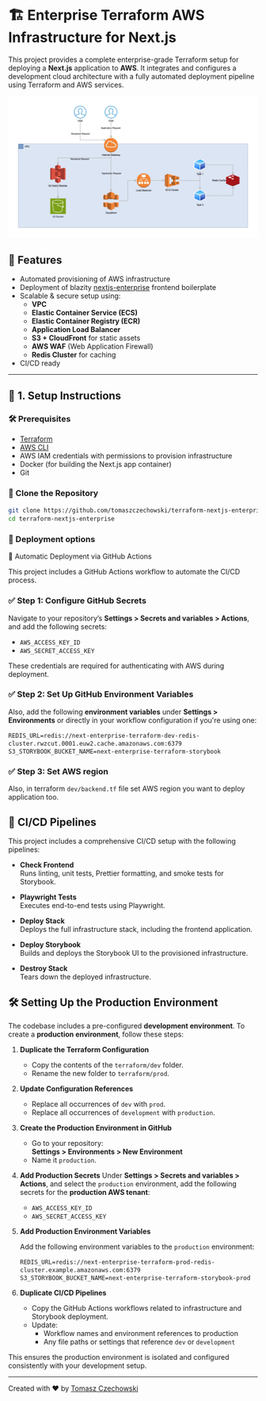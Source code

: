 # 🏗️ Enterprise Terraform AWS Infrastructure for Next.js 

This project provides a complete enterprise-grade Terraform setup for deploying a **Next.js** application to **AWS**. It integrates and configures a development cloud architecture with a fully automated deployment pipeline using Terraform and AWS services.

![Architecture](arch-diagram.webp)

## 🚀 Features

- Automated provisioning of AWS infrastructure
- Deployment of blazity [nextjs-enterprise](https://github.com/Blazity/next-enterprise) frontend boilerplate
- Scalable & secure setup using:
  - **VPC**
  - **Elastic Container Service (ECS)**
  - **Elastic Container Registry (ECR)**
  - **Application Load Balancer**
  - **S3 + CloudFront** for static assets
  - **AWS WAF** (Web Application Firewall)
  - **Redis Cluster** for caching
- CI/CD ready

---

## 🔧 1. Setup Instructions

### 🛠️ Prerequisites

- [Terraform](https://www.terraform.io/downloads)
- [AWS CLI](https://docs.aws.amazon.com/cli/latest/userguide/install-cliv2.html)
- AWS IAM credentials with permissions to provision infrastructure
- Docker (for building the Next.js app container)
- Git

### 📁 Clone the Repository

```bash
git clone https://github.com/tomaszczechowski/terraform-nextjs-enterprise.git
cd terraform-nextjs-enterprise
```

### 🚀 Deployment options

🤖 Automatic Deployment via GitHub Actions

This project includes a GitHub Actions workflow to automate the CI/CD process.

### ✅ Step 1: Configure GitHub Secrets

Navigate to your repository’s **Settings > Secrets and variables > Actions**, and add the following secrets:

- `AWS_ACCESS_KEY_ID`
- `AWS_SECRET_ACCESS_KEY`

These credentials are required for authenticating with AWS during deployment.

### ✅ Step 2: Set Up GitHub Environment Variables

Also, add the following **environment variables** under **Settings > Environments** or directly in your workflow configuration if you're using one:

```env
REDIS_URL=redis://next-enterprise-terraform-dev-redis-cluster.rwzcut.0001.euw2.cache.amazonaws.com:6379
S3_STORYBOOK_BUCKET_NAME=next-enterprise-terraform-storybook
```

### ✅ Step 3: Set AWS region

Also, in terraform `dev/backend.tf` file set AWS region you want to deploy application too.


## 🚀 CI/CD Pipelines

This project includes a comprehensive CI/CD setup with the following pipelines:

- **Check Frontend**  
  Runs linting, unit tests, Prettier formatting, and smoke tests for Storybook.

- **Playwright Tests**  
  Executes end-to-end tests using Playwright.

- **Deploy Stack**  
  Deploys the full infrastructure stack, including the frontend application.

- **Deploy Storybook**  
  Builds and deploys the Storybook UI to the provisioned infrastructure.

- **Destroy Stack**  
  Tears down the deployed infrastructure.

## 🛠️ Setting Up the Production Environment

The codebase includes a pre-configured **development environment**. To create a **production environment**, follow these steps:

1. **Duplicate the Terraform Configuration**
   - Copy the contents of the `terraform/dev` folder.
   - Rename the new folder to `terraform/prod`.

2. **Update Configuration References**
   - Replace all occurrences of `dev` with `prod`.
   - Replace all occurrences of `development` with `production`.

3. **Create the Production Environment in GitHub**
   - Go to your repository:  
     **Settings > Environments > New Environment**
   - Name it `production`.

4. **Add Production Secrets**
   Under **Settings > Secrets and variables > Actions**, and select the `production` environment, add the following secrets for the **production AWS tenant**:

   - `AWS_ACCESS_KEY_ID`
   - `AWS_SECRET_ACCESS_KEY`

5. **Add Production Environment Variables**

   Add the following environment variables to the `production` environment:

   ```env
   REDIS_URL=redis://next-enterprise-terraform-prod-redis-cluster.example.amazonaws.com:6379
   S3_STORYBOOK_BUCKET_NAME=next-enterprise-terraform-storybook-prod
   ```

6. **Duplicate CI/CD Pipelines**
    - Copy the GitHub Actions workflows related to infrastructure and Storybook deployment.
    - Update:
        - Workflow names and environment references to production
        - Any file paths or settings that reference `dev` or `development`

This ensures the production environment is isolated and configured consistently with your development setup.

---
Created with ❤️ by [Tomasz Czechowski](https://github.com/tomaszczechowski)